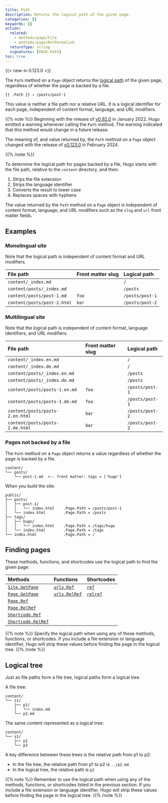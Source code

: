```yaml
---
title: Path
description: Returns the logical path of the given page.
categories: []
keywords: []
action:
  related:
    - methods/page/File
    - methods/page/RelPermalink
  returnType: string
  signatures: [PAGE.Path]
toc: true
---
```


{{< new-in 0.123.0 >}}

The `Path` method on a `Page` object returns the [logical path](g) of the given page, regardless of whether the page is backed by a file.

```go-html-template
{{ .Path }} → /posts/post-1
```

This value is neither a file path nor a relative URL. It is a logical identifier for each page, independent of content format, language, and URL modifiers.

{{% note %}}
Beginning with the release of [v0.92.0] in January 2022, Hugo emitted a warning whenever calling the `Path` method. The warning indicated that this method would change in a future release.

The meaning of, and value returned by, the `Path` method on a `Page` object changed with the release of [v0.123.0] in February 2024.

[v0.92.0]: https://github.com/gohugoio/hugo/releases/tag/v0.92.0
[v0.123.0]: https://github.com/gohugoio/hugo/releases/tag/v0.123.0
{{% /note %}}

To determine the logical path for pages backed by a file, Hugo starts with the file path, relative to the `content` directory, and then:

1. Strips the file extension
2. Strips the language identifier
3. Converts the result to lower case
4. Replaces spaces with hyphens

The value returned by the `Path` method on a `Page` object is independent of content format, language, and URL modifiers such as the `slug` and `url` front matter fields.

## Examples

### Monolingual site

Note that the logical path is independent of content format and URL modifiers.

File path|Front matter slug|Logical path
:--|:--|:--
`content/_index.md`||`/`
`content/posts/_index.md`||`/posts`
`content/posts/post-1.md`|`foo`|`/posts/post-1`
`content/posts/post-2.html`|`bar`|`/posts/post-2`

### Multilingual site

Note that the logical path is independent of content format, language identifiers, and URL modifiers.

File path|Front matter slug|Logical path
:--|:--|:--
`content/_index.en.md`||`/`
`content/_index.de.md`||`/`
`content/posts/_index.en.md`||`/posts`
`content/posts/_index.de.md`||`/posts`
`content/posts/posts-1.en.md`|`foo`|`/posts/post-1`
`content/posts/posts-1.de.md`|`foo`|`/posts/post-1`
`content/posts/posts-2.en.html`|`bar`|`/posts/post-2`
`content/posts/posts-2.de.html`|`bar`|`/posts/post-2`

### Pages not backed by a file

The `Path` method on a `Page` object returns a value regardless of whether the page is backed by a file.

```text
content/
└── posts/
    └── post-1.md  <-- front matter: tags = ['hugo']
```

When you build the site:

```text
public/
├── posts/
│   ├── post-1/
│   │   └── index.html    .Page.Path = /posts/post-1
│   └── index.html        .Page.Path = /posts
├── tags/
│   ├── hugo/
│   │   └── index.html    .Page.Path = /tags/hugo
│   └── index.html        .Page.Path = /tags
└── index.html            .Page.Path = /
```

## Finding pages

These methods, functions, and shortcodes use the logical path to find the given page:

Methods|Functions|Shortcodes
:--|:--|:--
[`Site.GetPage`]|[`urls.Ref`]|[`ref`]
[`Page.GetPage`]|[`urls.RelRef`]|[`relref`]
[`Page.Ref`]||
[`Page.RelRef`]||
[`Shortcode.Ref`]||
[`Shortcode.RelRef`]||

[`urls.Ref`]: /functions/urls/ref/
[`urls.RelRef`]: /functions/urls/relref/
[`Page.GetPage`]: /methods/page/getpage/
[`Site.GetPage`]: /methods/site/getpage/
[`ref`]: /shortcodes/ref/
[`relref`]: /shortcodes/relref/
[`Page.Ref`]: /methods/page/ref/
[`Page.RelRef`]: /methods/page/relref/
[`Shortcode.Ref`]: /methods/shortcode/ref
[`Shortcode.RelRef`]: /methods/shortcode/relref

{{% note %}}
Specify the logical path when using any of these methods, functions, or shortcodes. If you include a file extension or language identifier, Hugo will strip these values before finding the page in the logical tree.
{{% /note %}}


## Logical tree

Just as file paths form a file tree, logical paths form a logical tree.

A file tree:

```text
content/
└── s1/
    ├── p1/
    │   └── index.md 
    └── p2.md
```

The same content represented as a logical tree:

```text
content/
└── s1/
    ├── p1
    └── p2 
```

A key difference between these trees is the relative path from p1 to p2:

- In the file tree, the relative path from p1 to p2 is `../p2.md`
- In the logical tree, the relative path is `p2`

{{% note %}}
Remember to use the logical path when using any of the methods, functions, or shortcodes listed in the previous section. If you include a file extension or language identifier, Hugo will strip these values before finding the page in the logical tree.
{{% /note %}}
